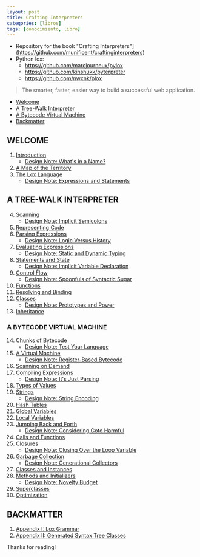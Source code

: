 ```yaml
---
layout: post
title: Crafting Interpreters
categories: [libros]
tags: [conocimiento, libro]
---
```


<!--Resumen-->

- Repository for the book "Crafting Interpreters"](https://github.com/munificent/craftinginterpreters)
- Python lox:
  - https://github.com/marcjourneux/pylox
  - https://github.com/kinshukk/pyterpreter
  - https://github.com/nwxnk/plox

> The smarter, faster, easier way to build a successful web application.

- [Welcome](#1)
- [A Tree-Walk Interpreter](#2)
- [A Bytecode Virtual Machine](#3)
- [Backmatter](#4)

<div id="1"> </div>

## WELCOME
1. [Introduction ](http://www.craftinginterpreters.com/introduction.html)
    - [Design Note: What's in a Name?](http://www.craftinginterpreters.com/introduction.html#design-note)
2. [A Map of the Territory](http://www.craftinginterpreters.com/a-map-of-the-territory.html)
3. [The Lox Language](http://www.craftinginterpreters.com/the-lox-language.html)
    - [Design Note: Expressions and Statements](http://www.craftinginterpreters.com/introduction.html#design-note)

<div id="2"> </div>

## A TREE-WALK INTERPRETER
4. [Scanning](http://www.craftinginterpreters.com/scanning.html)
    - [Design Note: Implicit Semicolons](http://www.craftinginterpreters.com/scanning.html#design-note)
5. [Representing Code](http://www.craftinginterpreters.com/representing-code.html)
6. [Parsing Expressions](http://www.craftinginterpreters.com/parsing-expressions.html)
    - [Design Note: Logic Versus History](http://www.craftinginterpreters.com/parsing-expressions.html#design-note)
7. [Evaluating Expressions](http://www.craftinginterpreters.com/evaluating-expressions.html)
    - [Design Note: Static and Dynamic Typing](http://www.craftinginterpreters.com/evaluating-expressions.html#design-note)
8. [Statements and State](http://www.craftinginterpreters.com/statements-and-state.html)
    - [Design Note: Implicit Variable Declaration](http://www.craftinginterpreters.com/statements-and-state.html#design-note)
9. [Control Flow](http://www.craftinginterpreters.com/control-flow.html)
    - [Design Note: Spoonfuls of Syntactic Sugar](http://www.craftinginterpreters.com/control-flow.html#design-note)
10. [Functions](http://www.craftinginterpreters.com/functions.html)
11. [Resolving and Binding](http://www.craftinginterpreters.com/resolving-and-binding.html)
12. [Classes](http://www.craftinginterpreters.com/classes.html)
    - [Design Note: Prototypes and Power](http://www.craftinginterpreters.com/classes.html#design-note)
13. [Inheritance](http://www.craftinginterpreters.com/inheritance.html)

<div id="3"> </div>

### A BYTECODE VIRTUAL MACHINE
14. [Chunks of Bytecode](http://www.craftinginterpreters.com/chunks-of-bytecode.html)
    - [Design Note: Test Your Language](http://www.craftinginterpreters.com/chunks-of-bytecode.html#design-note)
15. [A Virtual Machine](http://www.craftinginterpreters.com/a-virtual-machine.html)
    - [Design Note: Register-Based Bytecode](http://www.craftinginterpreters.com/a-virtual-machine.html#design-note)
16. [Scanning on Demand](http://www.craftinginterpreters.com/scanning-on-demand.html)
17. [Compiling Expressions](hhttp://www.craftinginterpreters.com/compiling-expressions.html)
    - [Design Note: It's Just Parsing](http://www.craftinginterpreters.com/compiling-expressions.html#design-note)
18. [Types of Values](http://www.craftinginterpreters.com/types-of-values.html)
19. [Strings](http://www.craftinginterpreters.com/strings.html)
    - [Design Note: String Encoding](http://www.craftinginterpreters.com/strings.html#design-note)
20. [Hash Tables](http://www.craftinginterpreters.com/hash-tables.html)
21. [Global Variables](http://www.craftinginterpreters.com/global-variables.html)
22. [Local Variables](http://www.craftinginterpreters.com/local-variables.html)
23. [Jumping Back and Forth](http://www.craftinginterpreters.com/jumping-back-and-forth.html)
    - [Design Note: Considering Goto Harmful](http://www.craftinginterpreters.com/jumping-back-and-forth.html#design-note)
24. [Calls and Functions](http://www.craftinginterpreters.com/calls-and-functions.html)
25. [Closures](http://www.craftinginterpreters.com/closures.html)
    - [Design Note: Closing Over the Loop Variable](http://www.craftinginterpreters.com/closures.html#design-note)
26. [Garbage Collection](http://www.craftinginterpreters.com/garbage-collection.html)
    - [Design Note: Generational Collectors]()
27. [Classes and Instances](http://www.craftinginterpreters.com/classes-and-instances.html)
28. [Methods and Initializers](http://www.craftinginterpreters.com/methods-and-initializers.html)
    - [Design Note: Novelty Budget](http://www.craftinginterpreters.com/garbage-collection.html#design-note)
29. [Superclasses](http://www.craftinginterpreters.com/superclasses.html)
30. [Optimization](http://www.craftinginterpreters.com/optimization.html)

<div id="4"> </div>

## BACKMATTER
1. [Appendix I: Lox Grammar](http://www.craftinginterpreters.com/appendix-i.html)
2. [Appendix II: Generated Syntax Tree Classes](http://www.craftinginterpreters.com/appendix-ii.html)

Thanks for reading!